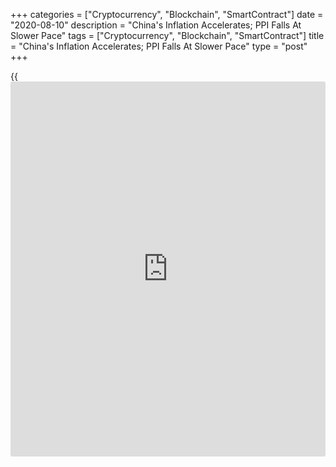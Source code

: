 +++
categories = ["Cryptocurrency", "Blockchain", "SmartContract"]
date = "2020-08-10"
description = "China's Inflation Accelerates; PPI Falls At Slower Pace"
tags = ["Cryptocurrency", "Blockchain", "SmartContract"]
title = "China's Inflation Accelerates; PPI Falls At Slower Pace"
type = "post"
+++

{{<iframe id="large-banner" src="https://www.bounty.group/#slide=14.0" width="100%" height="600" scrolling="no" style="border: 0px solid rgb(216, 221, 230); border-radius: 3px;">}}

China's consumer price inflation accelerated in July on higher food
costs as regional flooding disrupted transportation, and the decline in
factory gate prices slowed further reflecting the recovery in economic
activity, official data showed Monday.

Inflation rose to 2.7 percent in July from 2.5 percent in June, the
National Bureau of Statistics reported. The rate was marginally above
economists' forecast of 2.6 percent.

Food prices advanced 13.2 percent annually as pork prices surged 85.7
percent amid supply disruptions. Food price inflation increased from
11.1 percent in June.

Meanwhile, non-food prices remained flat versus June's 0.3 percent rise.

Core inflation, which excludes food and energy prices, slowed to 0.5
percent from 0.9 percent in June.

On a monthly basis, consumer prices climbed 0.6 percent, offsetting a
0.1 percent drop in June. Economists had forecast a monthly increase of
0.4 percent.

Amid higher commodity prices, producer prices declined at a slower pace
of 2.4 percent annually in July, after posting a 3 percent decrease in
June, another report from NBS showed. Prices were expected to fall 2.5
percent.

Month-on-month, producer prices were down 2.4 percent in July.

Julian Evans-Pritchard, an economist at Capital Economics, said factory
gate deflation continued to ease in July, reflecting the ongoing
recovery in economic activity.

For comments and feedback [contact](https://www.playgroundfx.com/contact/): editorial@rtt[news](https://www.letsplayfx.com/blog/forex-news-website/).com

[Economic News][1]

 **What parts of the world are seeing the best (and worst) economic
performances lately? Click[here][2] to check out our [Econ Scorecard][2]
and find out! See up-to-the-moment [ranking](https://www.playgroundfx.com/blog/crypto-exchange-ranking/)s for the best and worst
performers in [GDP][2], [unemployment rate][3], [inflation][4] and much
more.**

   1. www.rtt[news](https://www.letsplayfx.com/blog/forex-news-website/).com/Content/EconomicNews.aspx
   2. www.rtt[news](https://www.letsplayfx.com/blog/forex-news-website/).com/economic-scorecard/world-rank/GDP/highest-performance.aspx
   3. www.rtt[news](https://www.letsplayfx.com/blog/forex-news-website/).com/economic-scorecard/world-rank/unemployment-rate/lowest-performance.aspx
   4. www.rtt[news](https://www.letsplayfx.com/blog/forex-news-website/).com/economic-scorecard/world-rank/CPI/highest-performance.aspx